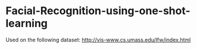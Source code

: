 # Facial-Recognition-using-one-shot-learning

Used on the following dataset: http://vis-www.cs.umass.edu/lfw/index.html
